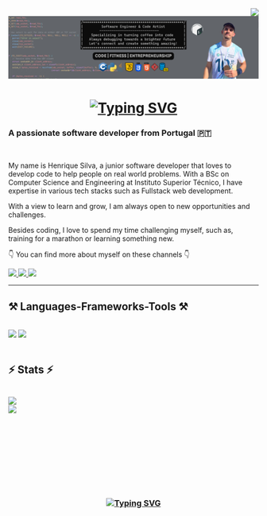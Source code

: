<img align="right" src="https://visitor-badge.laobi.icu/badge?page_id=henriqueeapsilva.henriqueeapsilva" />

![Computer Science](assets/Fitness%20&%20Self.png)

<h1 align="center">
    <a href="https://git.io/typing-svg"><img src="https://readme-typing-svg.herokuapp.com?font=THEBOLDFONT&weight=500&size=22&duration=3500&pause=955&color=2A629A&center=true&vCenter=true&random=false&width=435&lines=Hi+There+👋;I'm+Henrique+Silva" alt="Typing SVG" /></a>
</h1>

<h3 align="left">A passionate software developer from Portugal 🇵🇹</h3>

<br/>

<div align="left">
 
My name is Henrique Silva, a junior software developer that loves to develop code to help people on real world problems. With a BSc on Computer Science and Engineering at Instituto Superior Técnico, I have expertise in various tech stacks such as Fullstack web development.

With a view to learn and grow, I am always open to new opportunities and challenges. 

Besides coding, I love to spend my time challenging myself, such as, training for a marathon or learning something new. 

👇 You can find more about myself on these channels 👇

 </div>
 
<div align="left"> 
  <a href="mailto:hjapsilva@gmail.com">
    <img src="https://img.shields.io/badge/Gmail-333333?style=for-the-badge&logo=gmail&logoColor=red" />
  </a>
  <a href="https://linkedin.com/in/henriqueapsilva" target="_blank">
    <img src="https://img.shields.io/badge/LinkedIn-0077B5?style=for-the-badge&logo=linkedin&logoColor=white" target="_blank" />
  </a>
  <a href="https://www.instagram.com/henriqueeapsilva" target="_blank">
    <img src="https://img.shields.io/badge/Instagram-E1306C?style=for-the-badge&logo=Instagram&logoColor=white" target="_blank" />
  </a>
<!-- portfolio 
    <a href="https://linkedin.com/in/henriqueeapsilva" target="_blank">
    <img src="https://img.shields.io/badge/LinkedIn-0077B5?style=for-the-badge&logo=linkedin&logoColor=white" target="_blank" />
-->
  
</div>

 <hr/>
 
<h2 align="left">⚒️ Languages-Frameworks-Tools ⚒️</h2>
<br/>
<div align="left">
    <img src="https://skillicons.dev/icons?i=cpp,react,html,css,vscode,github,figma,git,docker,vim,clion,electron,redux" />
    <img src="https://skillicons.dev/icons?i=nodejs,py,javascript,typescript,mysql,js,c,java,vite,vue,bash,postgres,threejs" /><br>
</div>

<br/>

<h2 align="left">⚡ Stats ⚡</h2>
<br>
<div>
    <img align="left" src="https://github-readme-stats.vercel.app/api?username=henriqueeapsilva&show_icons=true&hide_rank=true&theme=gruvbox">
    <br/>
    <img align="left" src="https://github-readme-stats.vercel.app/api/top-langs/?username=henriqueeapsilva&layout=compact&theme=gruvbox">  
</div>
</br>

<br/><br/>
<br/><br/>
<br/><br/>


<br/>
<h3 align="center">
    <a href="https://git.io/typing-svg"><img src="https://readme-typing-svg.herokuapp.com?font=THEBOLDFONT&weight=500&size=22&duration=3500&pause=955&color=2A629A&center=true&vCenter=true&random=false&width=435&lines=Thanks+for+visiting+✌️;Shoot+me+a+message+on+Linkedln!" alt="Typing SVG" /></a>
</h3>

<br/>

